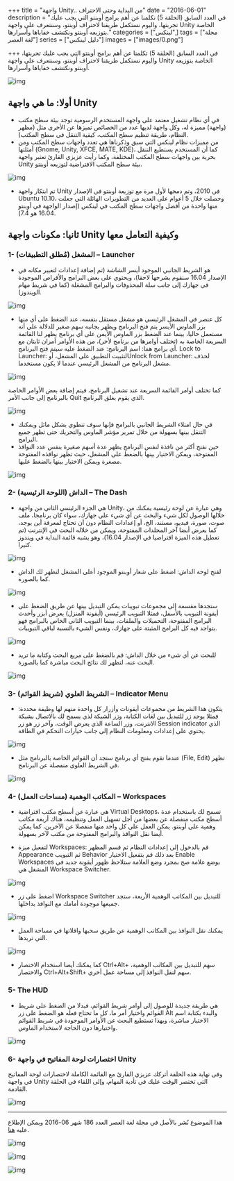+++
title = "واجهة Unity.. من البداية وحتى الاحتراف"
date = "2016-06-01"
description = "في العدد السابق (الحلقة 5) تكلمنا عن أهم برامج أوبنتو التي يجب عليك تجربتها، واليوم نستكمل طريقنا لاحتراف أوبنتو، وسنتعرف على واجهة Unity الخاصة بتوزيعه أوبنتو ونكتشف خفاياها وأسرارها."
categories = ["لينكس",]
tags = ["مجلة لغة العصر"]
series = ["دليل لينكس"]
images = ["images/0.png"]

+++
في العدد السابق (الحلقة 5) تكلمنا عن أهم برامج أوبنتو التي يجب عليك تجربتها، واليوم نستكمل طريقنا لاحتراف أوبنتو، وسنتعرف على واجهة Unity الخاصة بتوزيعه أوبنتو ونكتشف خفاياها وأسرارها.

![img](images/0.png)

## أولا: ما هي واجهة Unity

- في أي نظام تشغيل معتمد على واجهة المستخدم الرسومية توجد بيئة سطح مكتب (واجهة) مميزة له، وكل واجهة لديها عدد من الخصائص تميزها عن الأخرى مثل (مظهر النظام، طريقة تنظيم سطح المكتب، كيفية التنقل في سطح المكتب).
- من مميزات نظام لينكس التي سبق وذكرناها هي تعدد واجهات سطح المكتب ومن أمثلتها (Gnome, Unity, XFCE, MATE, KDE)، كما أن المستخدم يستطيع التنقل بحرية بين واجهات سطح المكتب المختلفة، وكما رأيت عزيزي القارئ تعتبر واجهة Unity بيئة سطح المكتب الافتراضية لتوزيعه أوبنتو.

![img](images/1.png)

- تم ابتكار واجهة Unity في 2010، وتم دمجها لأول مرة مع توزيعة أوبنتو في الإصدار Ubuntu 10.10، وحصلت خلال 5 أعوام على العديد من التطويرات الهائلة التي جعلت منها واحدة من أفضل واجهات سطح المكتب في لينكس (إصدار الواجهة في أوبنتو 16.04 هو 7.4).

## ثانيا: مكونات واجهة Unity وكيفية التعامل معها

### 1- المشغل (مُطلق التطبيقات) – Launcher

- هو الشريط الجانبي الموجود أيسر الشاشة (تم إضافة إعدادات لتغيير مكانه في الإصدار 16.04 سنقوم بشرحها لاحقا)، ويحتوي على بعض البرامج والأقراص الموجودة في جهازك إلى جانب سلة المحذوفات والبرامج المشغلة (كما في شريط مهام الويندوز).

![img](images/2.png)

- كل عنصر في المشغل الرئيسي هو مشغل مستقل بنفسه، عند الضغط على أي منها بزر الماوس الأيسر يتم فتح البرنامج ويظهر بجانبه سهم صغير للدلالة على أنه مستعمل حاليا، بينما عند الضغط بزر الماوس الأيمن على أي برنامج يظهر لنا القائمة السريعة الخاصة به (تختلف أوامرها من برنامج لأخر)، من هذه الأوامر أمران ثابتان مع أي برامج هما:
اسم البرنامج: عند الضغط عليه سيتم فتح البرنامج.
Lock to Launcher: لتثبيت التطبيق على المشغل، أوUnlock from Launcher: لحذف مشغل البرنامج من المشغل الرئيسي عندما لا يكون مستخدما.

![img](images/3.png)

كما تختلف أوامر القائمة السريعة عند تشغيل البرنامج، فيتم إضافة بعض الأوامر الخاصة بالبرنامج إلى جانب الأمر Quit الذي يقوم بغلق البرنامج.

![img](images/4.png)

- في حال امتلاء الشريط الجانبي بالبرامج فإنها سوف تنطوي بشكل مائل ويمكنك التنقل بينها بسهولة من خلال تمرير مؤشر الماوس والتحريك حتى تظهر جميع البرامج. 
- حين نفتح أكثر من نافذة لنفس البرنامج يظهر عدة أسهم صغيرة بنفس عدد النوافذ المفتوحة، ويمكن الاختيار بينها بالضغط على المشغل، حيث تظهر نوافذه المفتوحة مصغرة ويمكن الاختيار بينها بالضغط عليها.

![img](images/5.jpg)

### 2- الداش (اللوحة الرئيسية) – The Dash

- هي الجزء الرئيسي الثاني من واجهة Unity، وهي عبارة عن لوحة رئيسية يمكنك من خلالها الوصول لكل شيء والبحث عن أي شيء على جهازك، سواء كان برنامجا، ملف صوت، صورة، فيديو، مستند، الخ، أو إعدادات النظام دون أن تحتاج لمعرفة أين يوجد، كما يعرض أيضا آخر المجلدات المفتوحة، ويمكن من خلاله البحث في الإنترنت (تم تعطيل هذه الميزة افتراضيا في الإصدار 16.04)، وهو يشبه قائمة البداية في ويندوز كثيرا.

![img](images/6.png)

- لفتح لوحة الداش: اضغط على شعار أوبنتو الموجود أعلى المشغل لتظهر لك الداش كما بالصورة.

![img](images/7.png)

- ستجدها مقسمة إلى مجموعات تبويبات يمكن التبديل بينها عن طريق الضغط على أيقونة التبويب بالأسفل، فمثلا التبويب الرئيسي (أيقونة المنزل) يعرض أبزر وأحدث البرامج المفتوحة، التحميلات والملفات، بينما التبويب الثاني الخاص بالبرامج فهو بتواجد فيه كل البرامج المثبتة على جهازك، ونفس الشيء بالنسبة لباقي التبويبات.

![img](images/8.png)

- للبحث عن أي شيء من خلال الداش: قم بالضغط على مربع البحث وكتابة ما تريد البحث عنه، لتظهر لك نتائج البحث مباشرة كما بالصورة.

![img](images/9.png)

### 3- الشريط العلوي (شريط القوائم) – Indicator Menu

- يتكون هذا الشريط من مجموعات أيقونات وأزرار كل واحدة منهم لها وظيفة محددة:
فمثلا يوجد زر للتبديل بين لغات الكتابة، وزر الشبكة لذي يسمح لك بالاتصال بشبكة الانترنت، وزر الساعة الذي يعرض الوقت، وآخر زر هو زر Session indicator الذي يحتوي على إعدادات ومعلومات النظام إلى جانب خيارات التحكم في الطاقة.

![img](images/10.png)

- عندما تقوم بفتح أي برنامج ستجد أن القوائم الخاصة بالبرنامج مثل (File, Edit) تظهر في الشريط العلوى منفصلة عن البرنامج.

![img](images/11.png)

### 4- المكاتب الوهمية (مساحات العمل) – Workspaces

- هي عبارة عن أسطح مكتب افتراضية Virtual Desktops، تسمح لك باستخدام عدة أسطح مكتب منفصلة عن بعضها من أجل تسهيل العمل وتنظيمه، هناك أربعة مكاتب وهمية على أوبنتو. يمكن العمل على كل واحد منها منفصلا عن الآخرين، كما يمكن أيضا نقل النوافذ والبرامج المفتوحة من مكتب لآخر بسهولة.

- لتفعيل ميزة Workspaces: قم بالدخول إلى إعدادات النظام ثم قسم المظهر Appearance ثم التبويب Behavior بعد ذلك قم بتفعيل الاختيار Enable Workspaces بوضع علامة صح بمجرد وضع العلامة ستلاحظ ظهور أيقونة جديد في المشغل هي Workspace Switcher.

![img](images/12.png)

- اضغط على زر Workspace Switcher للتبديل بين المكاتب الوهمية الأربعة، ستجد جميعها موجودة أمامك مع النوافذ بداخلها.

![img](images/13.png)

- يمكنك نقل النوافذ بين المكاتب الوهمية عن طريق سحبها وافلاتها في مساحة العمل التي تريدها.

![img](images/14.png)

- كما يمكنك أيضا استخدام الاختصار Ctrl+Alt+ سهم للتبديل بين المكاتب الوهمية، والاختصار Ctrl+Alt+Shift+ سهم لنقل النوافذ إلى مساحة عمل أخري.

### 5- The HUD

- هي طريقة جديدة للوصول إلى أوامر شريط القوائم، فبدلا من الضغط على شريط القوائم واختيار أمر ما، كل ما تحتاج فعله هو الضغط على زر Alt والبدء بكتابة اسم الاختيار مباشرة، وبهذا تستطيع البحث عن الأوامر الموجودة في شريط القوائم واختيارها دون الحاجة لاستخدام الماوس.

![img](images/15.png)

### 6- اختصارات لوحة المفاتيح في واجهة Unity

وفى نهاية هذه الحلقة أتركك عزيزي القارئ مع القائمة الكاملة لاختصارات لوحة المفاتيح في واجهة Unity التي تختصر الوقت عليك في تأدية المهام، وإلى اللقاء في الحلقة القادمة.

![img](images/16.png)

---

هذا الموضوع نُشر باﻷصل في مجلة لغة العصر العدد 186 شهر 06-2016 ويمكن الإطلاع عليه [هنا](https://drive.google.com/file/d/1TdbDItdt3oW2spC75DIG-lEzQulReOE0/view?usp=sharing).

![img](images/186-2.png)

![img](images/186-3.png)

![img](images/186-4.png)


